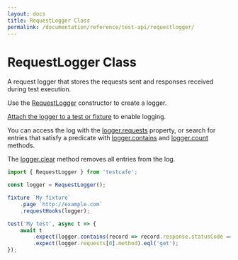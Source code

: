 ```yaml
---
layout: docs
title: RequestLogger Class
permalink: /documentation/reference/test-api/requestlogger/
---
```

# RequestLogger Class

A request logger that stores the requests sent and responses received during test execution.

Use the [RequestLogger](../requestlogger/constructor.md) constructor to create a logger.

[Attach the logger to a test or fixture](../../../guides/advanced-guides/intercept-http-requests.md#attach-hooks-to-tests-and-fixtures) to enable logging.

You can access the log with the [logger.requests](requests.md) property, or search for entries that satisfy a predicate with [logger.contains](contains.md) and [logger.count](count.md) methods.

The [logger.clear](clear.md) method removes all entries from the log.

```js
import { RequestLogger } from 'testcafe';

const logger = RequestLogger();

fixture `My fixture`
    .page `http://example.com`
    .requestHooks(logger);

test('My test', async t => {
    await t
        .expect(logger.contains(record => record.response.statusCode === 200)).ok()
        .expect(logger.requests[0].method).eql('get');
});
```
